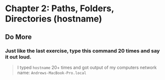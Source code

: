 # Chapter 2: Paths, Folders, Directories (hostname)

## Do More

### Just like the last exercise, type this command 20 times and say it out loud.

>I typed `hostname` 20+ times and got output of my computers network name:
> `Andrews-MacBook-Pro.local`

